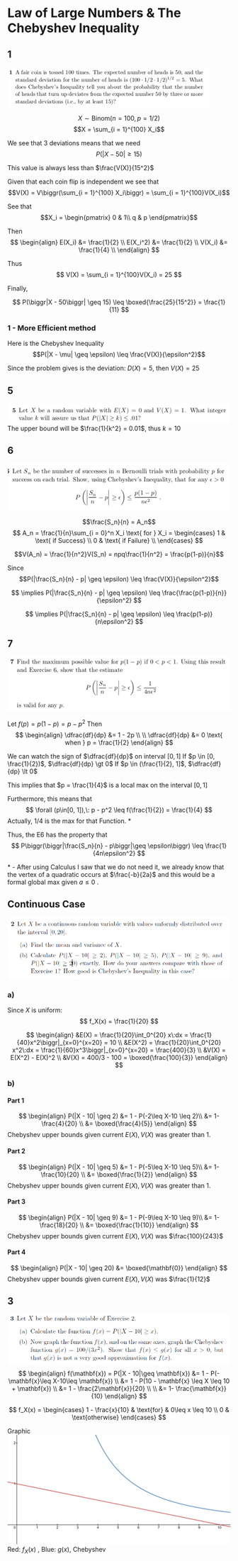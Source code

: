# Law of Large Numbers & The Chebyshev Inequality
## 1
![cp8_1p1.png](./img/c8_1p1.png)

$$X \sim \text{Binom}(n = 100, p = 1/2)$$
$$X = \sum_{i = 1}^{100} X_i$$


We see that $3$ deviations means that we need
$$
P(\biggr|X - 50\biggr| \geq 15) 
$$

This value is always less than $\frac{V(X)}{15^2}$

Given that each coin flip is independent we see that 
$$V(X) = V\biggr(\sum_{i = 1}^{100} X_i\biggr) = \sum_{i = 1}^{100}V(X_i)$$

See that 
$$X_i = 
\begin{pmatrix} 
	0 & 1\\  
	q & p
\end{pmatrix}$$

Then 
$$
\begin{align}
	E(X_i)   &= \frac{1}{2} \\
	E(X_i^2) &= \frac{1}{2} \\
	V(X_i)   &= \frac{1}{4} \\
\end{align}
$$

Thus 
$$
V(X) = \sum_{i = 1}^{100}V(X_i) = 25
$$

Finally, 

$$
P(\biggr|X - 50\biggr| \geq 15) \leq \boxed{\frac{25}{15^2}} = \frac{1}{11}
$$
### 1 - More Efficient method 
Here is the Chebyshev Inequality
$$P(|X - \mu| \geq \epsilon) \leq \frac{V(X)}{\epsilon^2}$$

Since the problem gives is the deviation: $D(X) = 5$, then $V(X) = 25$ 

## 5
![cp8_1p5.png](./img/c8_1p5.png)
The upper bound will be $\frac{1}{k^2} = 0.01$, thus $k = 10$

## 6
![cp8_1p6.png](./img/c8_1p6.png)

$$\frac{S_n}{n} = A_n$$
$$
A_n = \frac{1}{n}\sum_{i = 0}^n X_i \text{ for } X_i = 
\begin{cases}
	1 & \text{ if Success} \\
	0 & \text{ if Failure} \\
\end{cases}
$$

$$V(A_n) = \frac{1}{n^2}V(S_n) = npq\frac{1}{n^2} = \frac{p(1-p)}{n}$$

Since 
$$P(|\frac{S_n}{n} - p| \geq \epsilon) \leq \frac{V(X)}{\epsilon^2}$$

$$
\implies P(|\frac{S_n}{n} - p| \geq \epsilon) \leq \frac{\frac{p(1-p)}{n}}{\epsilon^2}
$$

$$
\implies P(|\frac{S_n}{n} - p| \geq \epsilon) \leq \frac{p(1-p)}{n\epsilon^2}
$$

## 7
![cp8_1p7.png](./img/c8_1p7.png)

Let $f(p) = p(1-p) = p - p^2$
Then
$$
\begin{align}
	\dfrac{df}{dp} &= 1 - 2p 
	\\ \\
	\dfrac{df}{dp} &= 0 \text{ when } p = \frac{1}{2}
\end{align}
$$

We can watch the sign of $\dfrac{df}{dp}$ on interval $[0, 1]$
If $p \in [0, \frac{1}{2})$, $\dfrac{df}{dp} \gt 0$
If $p \in (\frac{1}{2}, 1]$, $\dfrac{df}{dp} \lt 0$

This implies that $p = \frac{1}{4}$ is a local max on the interval $[0, 1]$

Furthermore, this means that
$$
\forall (p\in[0, 1]),\: p - p^2 \leq f(\frac{1}{2}) = \frac{1}{4}
$$
Actually, $1/4$ is the max for that Function. *


Thus, the E6 has the property that
$$
P\biggr(\biggr|\frac{S_n}{n} - p\biggr|\geq \epsilon\biggr) \leq \frac{1}{4n\epsilon^2}
$$

\* - After using Calculus I saw that we do not need it, we already know that the vertex of a quadratic occurs at $\frac{-b}{2a}$ and this would be a formal global max given $a \leq 0$ .

## Continuous Case
![cp8_2p2.png](./img/cp8_2p2.png)
### a)
Since $X$ is uniform:
$$
f_X(x) =  \frac{1}{20}
$$

$$
\begin{align}
	&E(X) = \frac{1}{20}\int_0^{20} x\:dx = \frac{1}{40}x^2\biggr|_{x=0}^{x=20} = 10
	\\
	&E(X^2) = \frac{1}{20}\int_0^{20} x^2\:dx = \frac{1}{60}x^3\biggr|_{x=0}^{x=20} = \frac{400}{3}
	\\
	&V(X) = E(X^2) - E(X)^2 \\
	&V(X) = 400/3 - 100 = \boxed{\frac{100}{3}}
\end{align}
$$

### b)
#### Part 1
$$
\begin{align}
P(|X - 10| \geq 2) &= 1 - P(-2\leq X-10 \leq 2)\\
				   &= 1- \frac{4}{20} \\
				   &= \boxed{\frac{4}{5}}
\end{align}
$$
Chebyshev upper bounds given current $E(X), V(X)$ was greater than 1.

#### Part 2
$$
\begin{align}
P(|X - 10| \geq 5) &= 1 - P(-5\leq X-10 \leq 5)\\
				   &= 1- \frac{10}{20} \\
				   &= \boxed{\frac{1}{2}}
\end{align}
$$
Chebyshev upper bounds given current $E(X), V(X)$ was greater than 1.

#### Part 3
$$
\begin{align}
P(|X - 10| \geq 9) &= 1 - P(-9\leq X-10 \leq 9)\\
				   &= 1- \frac{18}{20} \\
				   &= \boxed{\frac{1}{10}}
\end{align}
$$
Chebyshev upper bounds given current $E(X), V(X)$ was  $\frac{100}{243}$

#### Part 4
$$
\begin{align}
P(|X - 10| \geq 20) &= \boxed{\mathbf{0}}
\end{align}
$$
Chebyshev upper bounds given current $E(X), V(X)$ was  $\frac{1}{12}$
## 3
![cp8_2p3.png](./img/cp8_2p3.png)
$$
\begin{align}
	f(\mathbf{x}) = P(|X - 10|\geq \mathbf{x}) &= 1 - P(-\mathbf{x}\leq X-10\leq \mathbf{x}) \\
	&= 1 - P(10 - \mathbf{x} \leq X \leq 10 + \mathbf{x}) \\
	&= 1 - \frac{2\mathbf{x}}{20} \\ \\
	&= 1- \frac{\mathbf{x}}{10}
\end{align}
$$

$$
f_X(x) = 
\begin{cases}
	1 - \frac{x}{10} & \text{for} & 0\leq x \leq 10 \\
	0 & \text{otherwise}
\end{cases}
$$

Graphic
![graphic_for_8_2__p3.png](./img/graphic_for_8_2__p3.png)
Red: $f_X(x)$ , Blue: $g(x)$, Chebyshev